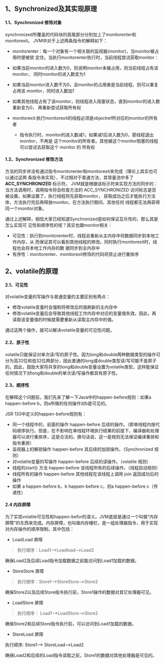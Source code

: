 ## 1、Synchronized及其实现原理

#### 1.1、Synchronized 修饰对象

synchronized所覆盖的代码块的首尾部分分别加上了monitorenter和monitorexit。
JVM中对于上述两条指令的解释如下：

+ monitorenter：每一个对象有一个相关联的监视器(monitor)，当monitor被占用时便被锁
定住。当执行monitorenter执行时，当前线程尝试获取monitor：

 + 如果当前monitor的进入数为0，则说明monitor未被占用，则当前线程占有该monitor，
 同时monitor的进入数变为1
 + 如果当前monitor进入数不为0，且monitor的占用者是当前线程，则可以重复占用该
 monitor，同时进入数加1
 + 如果其他线程占有了该monitor，则线程进入阻塞状态，直到monitor的进入数重新变为0，
 再重新尝试获取所有权

+ monitorexit:执行monitorexit的线程必须是objectref所对应的monitor的所有者
  + 指令执行时，monitor的进入数减1，如果减1后进入数为0，那线程退出monitor，不再是
  这个monitor的所有者。其他被这个monitor阻塞的线程可以尝试去获取这个 monitor 的
  所有权

#### 1.2、Synchronized 修饰方法

方法的同步并没有通过指令monitorenter和monitorexit来完成（理论上其实也可以通过这两
条指令来实现），不过相对于普通方法，其常量池中多了 **ACC_SYNCHRONIZED** 标示符。
JVM就是根据该标示符来实现方法的同步的：当方法调用时，调用指令将会检查方法的
 ACC_SYNCHRONIZED 访问标志是否被设置，如果设置了，执行线程将先获取monitor，
 获取成功之后才能执行方法体，方法执行完后再释放monitor。在方法执行期间，其他任何
 线程都无法再获得同一个monitor对象。

 通过上述解释，相信大家已经知道Synchronized是如何保证互斥性的，那么其是怎么实现可
 见性和顺序性的呢？其实也跟monitor相关：

 + 可见性：执行到monitorenter时，线程会重新从主内存中将数据同步到本地工作内存，从
 而保证其可以看到其他线程的修改。同时执行monitorexit时，线程也会将本地工作内存的数
 据同步到主内存中
 + 有序性：monitorenter、monitorexit修饰的代码将禁止进行重排序


## 2、volatile的原理

#### 2.1、可见性

 对volatile变量的写操作与普通变量的主要区别有两点：

 + 修改volatile变量时会强制将修改后的值刷新的主内存中
 + 修改volatile变量后会导致其他线程工作内存中对应的变量值失效。因此，再读取该变量值的时候就需要重新从读取主内存中的值。

 通过这两个操作，就可以解决volatile变量的可见性问题。

#### 2.2、原子性

 volatile只能保证对单次读/写的原子性。因为long和double两种数据类型的操作可分为高32位和低32位两部分，因此普通的long或double类型读/写可能不是原子的。因此，鼓励大家将共享的long和double变量设置为volatile类型，这样能保证任何情况下对long和double的单次读/写操作都具有原子性。

#### 2.3、顺序性

 在解释这个问题前，我们先来了解一下Java中的happen-before规则：如果a happen-before b，则a所做的任何操作对b是可见的。

 JSR 133中定义的happen-before规则有：

 + 同一个线程中的，前面的操作 happen-before 后续的操作。（即单线程内按代码顺序执行。但是，在不影响在单线程环境执行结果的前提下，编译器和处理器可以进行重排序，这是合法的。换句话说，这一是规则无法保证编译重排和指令重排）
 + 监视器上的解锁操作 happen-before 其后续的加锁操作。（Synchronized 规则）
 + 对volatile变量的写操作 happen-before 后续的读操作。（volatile 规则）
 + 线程的start() 方法 happen-before 该线程所有的后续操作。（线程启动规则）
 + 线程所有的操作 happen-before 其他线程在该线程上调用 join 返回成功后的操作
 + 如果 a happen-before b，b happen-before c，则a happen-before c（传递性）

#### 2.4 内存屏障

 为了实现volatile可见性和happen-befor的语义。JVM底层是通过一个叫做“内存屏障”的东西来完成。内存屏障，也叫做内存栅栏，是一组处理器指令，用于实现对内存操作的顺序限制，其中包括：

 + LoadLoad 屏障

> 执行顺序：Load1—>Loadload—>Load2

确保Load2及后续Load指令加载数据之前能访问到Load1加载的数据。

 + StoreStore 屏障

> 执行顺序：Store1—>StoreStore—>Store2

确保Store2以及后续Store指令执行前，Store1操作的数据对其它处理器可见。

+ LoadStore 屏障

> 执行顺序： Load1—>LoadStore—>Store2

确保Store2和后续Store指令执行前，可以访问到Load1加载的数据。

+ StoreLoad 屏障

执行顺序: Store1—> StoreLoad—>Load2

确保Load2和后续的Load指令读取之前，Store1的数据对其他处理器是可见的。
